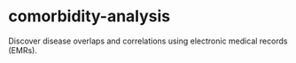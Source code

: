 comorbidity-analysis
====================

Discover disease overlaps and correlations using electronic medical records (EMRs).
